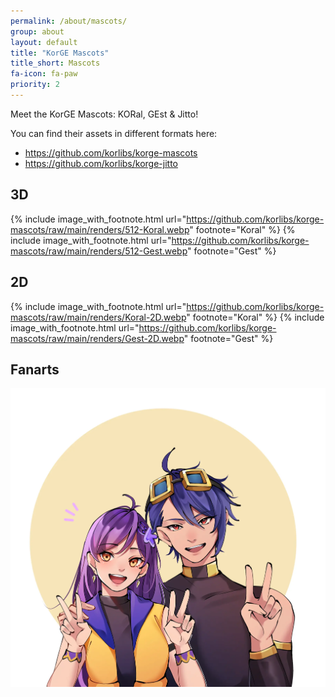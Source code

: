 ```yaml
---
permalink: /about/mascots/
group: about
layout: default
title: "KorGE Mascots"
title_short: Mascots
fa-icon: fa-paw
priority: 2
---
```


Meet the KorGE Mascots: KORal, GEst & Jitto!

You can find their assets in different formats here:

* <https://github.com/korlibs/korge-mascots>
* <https://github.com/korlibs/korge-jitto>

## 3D

{% include image_with_footnote.html url="https://github.com/korlibs/korge-mascots/raw/main/renders/512-Koral.webp" footnote="Koral" %}
{% include image_with_footnote.html url="https://github.com/korlibs/korge-mascots/raw/main/renders/512-Gest.webp" footnote="Gest" %}

## 2D

{% include image_with_footnote.html url="https://github.com/korlibs/korge-mascots/raw/main/renders/Koral-2D.webp" footnote="Koral" %}
{% include image_with_footnote.html url="https://github.com/korlibs/korge-mascots/raw/main/renders/Gest-2D.webp" footnote="Gest" %}

## Fanarts

[![](https://github.com/korlibs/korge-mascots/raw/main/renders/Fanart.webp)](https://github.com/korlibs/korge-mascots/raw/main/renders/Fanart.webp)
